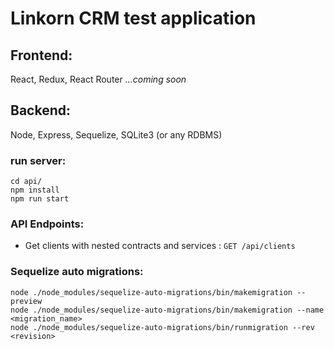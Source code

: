 # Linkorn CRM test application

## Frontend:
React, Redux, React Router
*...coming soon*

## Backend:
Node, Express, Sequelize, SQLite3 (or any RDBMS)

### run server:
```
cd api/
npm install
npm run start
```
### API Endpoints:
* Get clients with nested contracts and services : `GET /api/clients`

### Sequelize auto migrations:
```
node ./node_modules/sequelize-auto-migrations/bin/makemigration --preview
node ./node_modules/sequelize-auto-migrations/bin/makemigration --name <migration_name>
node ./node_modules/sequelize-auto-migrations/bin/runmigration --rev <revision>
```
